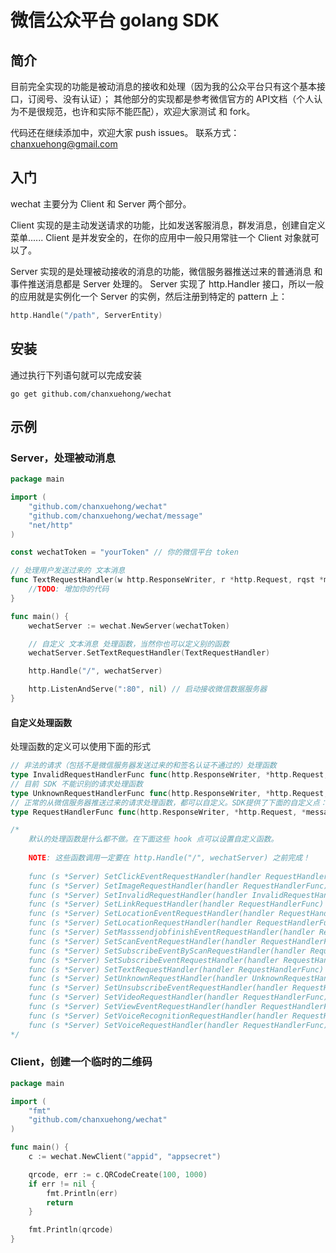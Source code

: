 # 微信公众平台 golang SDK

## 简介

目前完全实现的功能是被动消息的接收和处理（因为我的公众平台只有这个基本接口，订阅号、没有认证）；
其他部分的实现都是参考微信官方的 API文档（个人认为不是很规范，也许和实际不能匹配），欢迎大家测试 和 fork。

代码还在继续添加中，欢迎大家 push issues。
联系方式：chanxuehong@gmail.com

## 入门

wechat 主要分为 Client 和 Server 两个部分。

Client 实现的是主动发送请求的功能，比如发送客服消息，群发消息，创建自定义菜单......
Client 是并发安全的，在你的应用中一般只用常驻一个 Client 对象就可以了。

Server 实现的是处理被动接收的消息的功能，微信服务器推送过来的普通消息 和 事件推送消息都是 Server 处理的。
Server 实现了 http.Handler 接口，所以一般的应用就是实例化一个 Server 的实例，然后注册到特定的 pattern 上：
```Go
http.Handle("/path", ServerEntity)
```

## 安装

通过执行下列语句就可以完成安装

	go get github.com/chanxuehong/wechat

## 示例

### Server，处理被动消息

```Go
package main

import (
	"github.com/chanxuehong/wechat"
	"github.com/chanxuehong/wechat/message"
	"net/http"
)

const wechatToken = "yourToken" // 你的微信平台 token

// 处理用户发送过来的 文本消息
func TextRequestHandler(w http.ResponseWriter, r *http.Request, rqst *message.Request) {
	//TODO: 增加你的代码
}

func main() {
	wechatServer := wechat.NewServer(wechatToken)

	// 自定义 文本消息 处理函数，当然你也可以定义别的函数
	wechatServer.SetTextRequestHandler(TextRequestHandler)

	http.Handle("/", wechatServer)

	http.ListenAndServe(":80", nil) // 启动接收微信数据服务器
}
```

#### 自定义处理函数

处理函数的定义可以使用下面的形式

```Go
// 非法的请求（包括不是微信服务器发送过来的和签名认证不通过的）处理函数
type InvalidRequestHandlerFunc func(http.ResponseWriter, *http.Request, error)
// 目前 SDK 不能识别的请求处理函数
type UnknownRequestHandlerFunc func(http.ResponseWriter, *http.Request, *message.Request)
// 正常的从微信服务器推送过来的请求处理函数，都可以自定义。SDK提供了下面的自定义点：
type RequestHandlerFunc func(http.ResponseWriter, *http.Request, *message.Request)

/*
	默认的处理函数是什么都不做。在下面这些 hook 点可以设置自定义函数。
	
	NOTE: 这些函数调用一定要在 http.Handle("/", wechatServer) 之前完成！
	
    func (s *Server) SetClickEventRequestHandler(handler RequestHandlerFunc)
    func (s *Server) SetImageRequestHandler(handler RequestHandlerFunc)
    func (s *Server) SetInvalidRequestHandler(handler InvalidRequestHandlerFunc)
    func (s *Server) SetLinkRequestHandler(handler RequestHandlerFunc)
    func (s *Server) SetLocationEventRequestHandler(handler RequestHandlerFunc)
    func (s *Server) SetLocationRequestHandler(handler RequestHandlerFunc)
    func (s *Server) SetMasssendjobfinishEventRequestHandler(handler RequestHandlerFunc)
    func (s *Server) SetScanEventRequestHandler(handler RequestHandlerFunc)
    func (s *Server) SetSubscribeEventByScanRequestHandler(handler RequestHandlerFunc)
    func (s *Server) SetSubscribeEventRequestHandler(handler RequestHandlerFunc)
    func (s *Server) SetTextRequestHandler(handler RequestHandlerFunc)
    func (s *Server) SetUnknownRequestHandler(handler UnknownRequestHandlerFunc)
    func (s *Server) SetUnsubscribeEventRequestHandler(handler RequestHandlerFunc)
    func (s *Server) SetVideoRequestHandler(handler RequestHandlerFunc)
    func (s *Server) SetViewEventRequestHandler(handler RequestHandlerFunc)
    func (s *Server) SetVoiceRecognitionRequestHandler(handler RequestHandlerFunc)
    func (s *Server) SetVoiceRequestHandler(handler RequestHandlerFunc)
*/
```

### Client，创建一个临时的二维码

```Go
package main

import (
	"fmt"
	"github.com/chanxuehong/wechat"
)

func main() {
	c := wechat.NewClient("appid", "appsecret")

	qrcode, err := c.QRCodeCreate(100, 1000)
	if err != nil {
		fmt.Println(err)
		return
	}

	fmt.Println(qrcode)
}
```